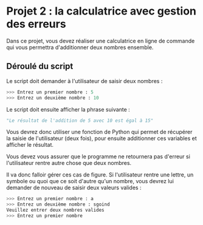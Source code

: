 # Projet 2 : la calculatrice avec gestion des erreurs

Dans ce projet, vous devez réaliser une calculatrice en ligne de commande qui vous permettra d'additionner deux nombres ensemble.

## Déroulé du script

Le script doit demander à l'utilisateur de saisir deux nombres :
```python
>>> Entrez un premier nombre : 5
>>> Entrez un deuxième nombre : 10
```

Le script doit ensuite afficher la phrase suivante :
```python
"Le résultat de l'addition de 5 avec 10 est égal à 15"
```

Vous devrez donc utiliser une fonction de Python qui permet de récupérer la saisie de l'utilisateur (deux fois), pour ensuite additionner ces variables et afficher le résultat.

Vous devez vous assurer que le programme ne retournera pas d'erreur si l'utilisateur rentre autre chose que deux nombres.

Il va donc falloir gérer ces cas de figure. Si l'utilisateur rentre une lettre, un symbole ou quoi que ce soit d'autre qu'un nombre, vous devrez lui demander de nouveau de saisir deux valeurs valides :
```python
>>> Entrez un premier nombre : a
>>> Entrez un deuxième nombre : sgoind
Veuillez entrer deux nombres valides
>>> Entrez un premier nombre
```